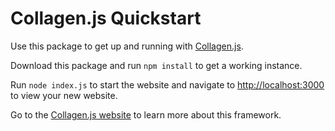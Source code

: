 Collagen.js Quickstart
======================

Use this package to get up and running with [Collagen.js](http://collagenjs.org).

Download this package and run `npm install` to get a working instance.

Run `node index.js` to start the website and navigate to [http://localhost:3000](http://localhost:3000) to view your new website.

Go to the [Collagen.js website](http://collagenjs.org) to learn more about this framework.
